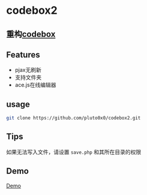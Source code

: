 # codebox2
重构[codebox](https://github.com/pluto0x0/codebox)
---
## Features
- pjax无刷新
- 支持文件夹
- ace.js在线编辑器
## usage
```bash
git clone https://github.com/pluto0x0/codebox2.git
```
## Tips
如果无法写入文件，请设置 `save.php` 和其所在目录的权限
## Demo
[Demo](https://app.pluto0x0.xyz/p/)
